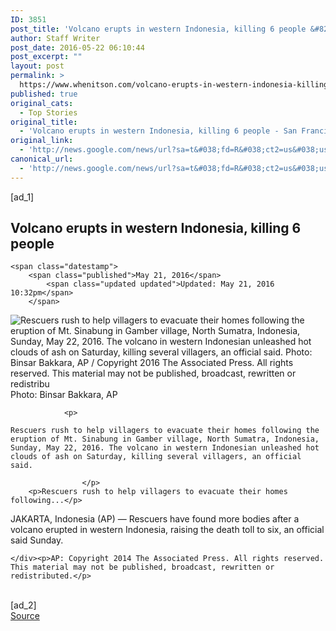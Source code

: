```yaml
---
ID: 3851
post_title: 'Volcano erupts in western Indonesia, killing 6 people &#8211; San Francisco Chronicle'
author: Staff Writer
post_date: 2016-05-22 06:10:44
post_excerpt: ""
layout: post
permalink: >
  https://www.whenitson.com/volcano-erupts-in-western-indonesia-killing-6-people-san-francisco-chronicle/
published: true
original_cats:
  - Top Stories
original_title:
  - 'Volcano erupts in western Indonesia, killing 6 people - San Francisco Chronicle'
original_link:
  - 'http://news.google.com/news/url?sa=t&#038;fd=R&#038;ct2=us&#038;usg=AFQjCNHPrViUgxkKdnkrQN9oZlN_I-Aqdg&#038;clid=c3a7d30bb8a4878e06b80cf16b898331&#038;cid=52779113986723&#038;ei=Y01BV_jSAZKBhQHn_4vwCg&#038;url=http://www.sfchronicle.com/news/world/article/Volcano-erupts-in-western-Indonesia-killing-6-7936832.php'
canonical_url:
  - 'http://news.google.com/news/url?sa=t&#038;fd=R&#038;ct2=us&#038;usg=AFQjCNHPrViUgxkKdnkrQN9oZlN_I-Aqdg&#038;clid=c3a7d30bb8a4878e06b80cf16b898331&#038;cid=52779113986723&#038;ei=Y01BV_jSAZKBhQHn_4vwCg&#038;url=http://www.sfchronicle.com/news/world/article/Volcano-erupts-in-western-Indonesia-killing-6-7936832.php'
---
```

 [ad_1]
<br><p>
    <h2 class="headline">Volcano erupts in western Indonesia, killing 6 people</h2>
        <!-- hearst/common/author_name.tpl -->

<!-- e hearst/common/author_name.tpl -->
    <span class="datestamp">
        <span class="published">May 21, 2016</span>
            <span class="updated updated">Updated: May 21, 2016 10:32pm</span>
        </span>
</p><div readability="42.5">
        <!-- hearst/article/types/premium_story_body.tpl -->

<a name="asset-photo-10121678"/><div class="asset_photo asset-photo " data-config-asset-position="4" readability="18"><!-- photo float --><img id="premiumsfgate-photo-10121678" src="http://www.whenitson.com/wp-content/uploads/2016/05/Volcano-erupts-in-western-Indonesia-killing-6-people-San-Francisco-Chronicle.jpg" alt="Rescuers rush to help villagers to evacuate their homes following the eruption of Mt. Sinabung in Gamber village, North Sumatra, Indonesia, Sunday, May 22, 2016. The volcano in western Indonesian unleashed hot clouds of ash on Saturday, killing several villagers, an official said. Photo: Binsar Bakkara, AP / Copyright 2016 The Associated Press. All rights reserved. This material may not be published, broadcast, rewritten or redistribu"/><div class="asset_info_container asset-info-container"><!-- design/gallery/caption_redesign.tpl -->
                    <span class="credit">
                                            Photo: Binsar Bakkara, AP
                                    </span>
            
<!-- e design/gallery/caption_redesign.tpl --><!-- hearst/article/prem_article_share.tpl -->
    

<!-- e hearst/article/prem_article_share.tpl --></div><!-- /asset_info_container --><!-- design/gallery/caption_redesign.tpl -->
                <p>
                                                                                                    Rescuers rush to help villagers to evacuate their homes following the eruption of Mt. Sinabung in Gamber village, North Sumatra, Indonesia, Sunday, May 22, 2016. The volcano in western Indonesian unleashed hot clouds of ash on Saturday, killing several villagers, an official said.
                
                    </p>
        <p>Rescuers rush to help villagers to evacuate their homes following...</p>    
<!-- e design/gallery/caption_redesign.tpl --></div><!-- /photo float --><p xmlns="http://www.w3.org/2005/Atom" apcm="http://ap.org/schemas/03/2005/apcm" apnm="http://ap.org/schemas/03/2005/apnm" o="http://w3.org/ns/odrl/2/">JAKARTA, Indonesia (AP) — Rescuers have found more bodies after a volcano erupted in western Indonesia, raising the death toll to six, an official said Sunday.</p>


<!-- e premium_hearst/article/types/premium_story_body.tpl -->
    </div><p>AP: Copyright 2014 The Associated Press. All rights reserved. This material may not be published, broadcast, rewritten or redistributed.</p>
<br>[ad_2]
<br><a href="http://news.google.com/news/url?sa=t&#038;fd=R&#038;ct2=us&#038;usg=AFQjCNHPrViUgxkKdnkrQN9oZlN_I-Aqdg&#038;clid=c3a7d30bb8a4878e06b80cf16b898331&#038;cid=52779113986723&#038;ei=Y01BV_jSAZKBhQHn_4vwCg&#038;url=http://www.sfchronicle.com/news/world/article/Volcano-erupts-in-western-Indonesia-killing-6-7936832.php">Source </a>